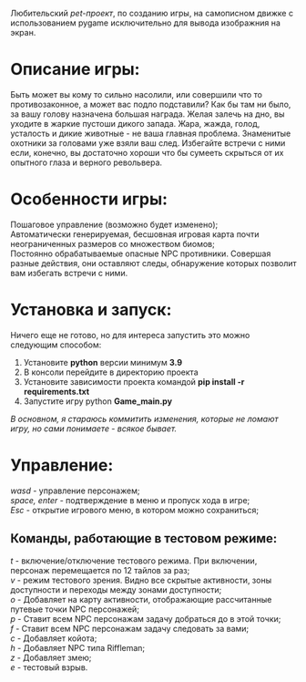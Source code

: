 Любительский _pet-проект_, по созданию игры, на самописном движке с использованием pygame исключительно для вывода изображния на экран.  

Описание игры:
==============
Быть может вы кому то сильно насолили, или совершили что то противозаконное, а может вас подло подставили? Как бы там ни было, за вашу голову назначена большая награда. 
Желая залечь на дно, вы уходите в жаркие пустоши дикого запада. Жара, жажда, голод, усталость и дикие животные - не ваша главная проблема. 
Знаменитые охотники за головами уже взяли ваш след. Избегайте встречи с ними если, конечно, вы достаточно хороши что бы сумееть скрыться от их опытного глаза и верного револьвера.

Особенности игры:
=================
Пошаговое управление (возможно будет изменено);  
Автоматически генерируемая, бесшовная игровая карта почти неограниченных размеров со множеством биомов;  
Постоянно обрабатываемые опасные NPC противники. Совершая разные действия, они оставляют следы, обнаружение которых позволит вам избегать встречи с ними.  

Установка и запуск:
===================
Ничего еще не готово, но для интереса запустить это можно следующим способом:

1) Установите __python__ версии минимум __3.9__  
2) В консоли перейдите в директорию проекта  
3) Установите зависимости проекта командой __pip install -r requirements.txt__  
4) Запустите игру python __Game_main.py__  
  
_В основном, я стараюсь коммитить изменения, которые не ломают игру, но сами понимаете - всякое бывает._

Управление:
===========
_wasd_ - управление персонажем;   
_space, enter_ - подтверждение в меню и пропуск хода в игре;  
_Esc_ - открытие игрового меню, в котором можно сохраниться;  

Команды, работающие в тестовом режиме:
--------------------------------------
_t_ - включение/отключение тестового режима. При включении, персонаж перемещается по 12 тайлов за раз;  
_v_ - режим тестового зрения. Видно все скрытые активности, зоны доступности и переходы между зонами доступности;  
_o_ - Добавляет на карту активности, отображающие рассчитанные путевые точки NPC персонажей;  
_p_ - Ставит всем NPC персонажам задачу добраться до в этой точки;  
_f_ - Ставит всем NPC персонажам задачу следовать за вами;  
_с_ - Добавляет койота;  
_h_ - Добавляет NPC типа Riffleman;  
_z_ - Добавляет змею;  
_e_ - тестовый взрыв.  

